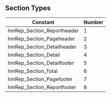 ## Section Types

|Constant|Number
|---|---
|hmRep_Section_Reportheader|1
|hmRep_Section_Pageheader|2
|hmRep_Section_Detailheader|3
|hmRep_Section_Detail|4
|hmRep_Section_Detailfooter|5
|hmRep_Section_Total|6
|hmRep_Section_Pagefooter|7
|hmRep_Section_Reportfooter|8
